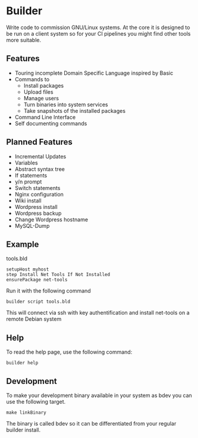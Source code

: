 # Builder
Write code to commission GNU/Linux systems. 
At the core it is designed to be run on a client system so for your CI pipelines you might
find other tools more suitable.

## Features
- Touring incomplete Domain Specific Language inspired by Basic
- Commands to 
  - Install packages
  - Upload files
  - Manage users
  - Turn binaries into system services
  - Take snapshots of the installed packages
- Command Line Interface
- Self documenting commands

## Planned Features
- Incremental Updates
- Variables
- Abstract syntax tree
- If statements
- y/n prompt
- Switch statements
- Nginx configuration
- Wiki install
- Wordpress install
- Wordpress backup
- Change Wordpress hostname
- MySQL-Dump

## Example
tools.bld
```
setupHost myhost
step Install Net Tools If Not Installed
ensurePackage net-tools
```

Run it with the following command
```
builder script tools.bld
```

This will connect via ssh with key authentification and install net-tools on a remote Debian system
## Help
To read the help page, use the following command:
```
builder help
```

## Development
To make your development binary available in your system as bdev you can use the following target.
```
make linkBinary
```
The binary is called bdev so it can be differentiated from your regular builder install.
